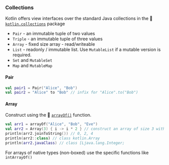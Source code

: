 ### Collections

Kotlin offers view interfaces over the standard Java collections in the 🔗 [`kotlin.collections`](https://kotlinlang.org/api/latest/jvm/stdlib/kotlin.collections/) package

* `Pair` - an immutable tuple of two values
* `Triple` - an immutable tuple of three values
* `Array` - fixed size array - read/writeable
* `List` - readonly / immutable list. Use `MutableList` if a mutable version is required.
* `Set` and `MutableSet`
* `Map` and `MutableMap`

#### Pair

```kotlin
val pair1 = Pair("Alice", "Bob")
val pair2 = "Alice" to "Bob" // infix for "Alice".to("Bob")
```

#### Array

Construct using the 🔗 [`arrayOf()`](https://kotlinlang.org/api/latest/jvm/stdlib/kotlin/array-of.html) function.

```kotlin
val arr1 = arrayOf("Alice", "Bob", "Eve")
val arr2 = Array(3) { i -> i * 2 } // construct an array of size 3 with an initialization function
println(arr2.joinToString()) // 0, 2, 4
println(arr2::class) // class kotlin.Array
println(arr2.javaClass) // class [Ljava.lang.Integer;
```

For arrays of native types (non-boxed) use the specific functions like `intArrayOf()`
